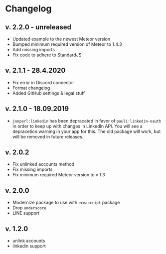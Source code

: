 # Changelog

## v. 2.2.0 - unreleased
* Updated example to the newest Meteor version
* Bumped minimum required version of Meteor to 1.4.3
* Add missing imports
* Fix code to adhere to StandardJS

## v. 2.1.1 - 28.4.2020
* Fix error in Discord connector
* Format changelog
* Added GitHub settings & legal stuff

## v. 2.1.0 - 18.09.2019
* `jonperl:linkedin` has been depracated in favor of `pauli:linkedin-oauth` in order to keep up with changes in LinkedIn API. You will see a depracetion warning in your app for this. The old package will work, but will be removed in future releases.

## v. 2.0.2
* Fix unlinked accounts method
* Fix missing imports
* Fix minimum required Meteor version to v 1.3

## v. 2.0.0
* Modernize package to use with `ecmascript` package
* Drop `underscore`
* LINE support

## v. 1.2.0
* unlink accounts
* linkedin support
